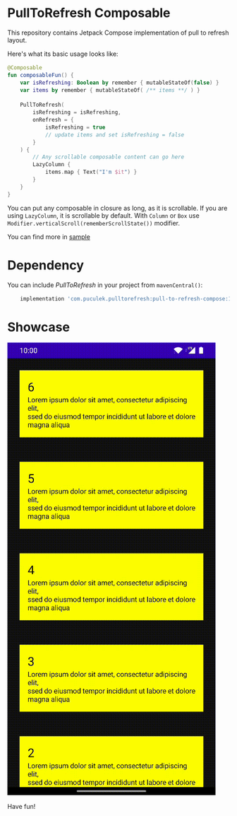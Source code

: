 # PullToRefresh Composable

This repository contains Jetpack Compose implementation of pull to refresh layout.

Here's what its basic usage looks like:

```kotlin
@Composable
fun composableFun() {
    var isRefreshing: Boolean by remember { mutableStateOf(false) }
    var items by remember { mutableStateOf( /** items **/ ) }

    PullToRefresh(
        isRefreshing = isRefreshing,
        onRefresh = {
            isRefreshing = true
            // update items and set isRefreshing = false
        }
    ) {
        // Any scrollable composable content can go here
        LazyColumn {
            items.map { Text("I'm $it") }
        }
    }
}
```

You can put any composable in closure as long, as it is scrollable. If you are using `LazyColumn`, it is scrollable by default. With `Column` or `Box` use `Modifier.verticalScroll(rememberScrollState())` modifier.


You can find more in [sample](https://github.com/poculeka/PullToRefresh/blob/master/pulltorefresh/app/src/main/java/com/puculek/pulltorefresh/samples/PullToRefreshSample.kt)

# Dependency

You can include _PullToRefresh_ in your project from `mavenCentral()`:
```groovy
    implementation 'com.puculek.pulltorefresh:pull-to-refresh-compose:1.0.0'
```

# Showcase

![](gifs/pulltorefresh.gif)

Have fun!
